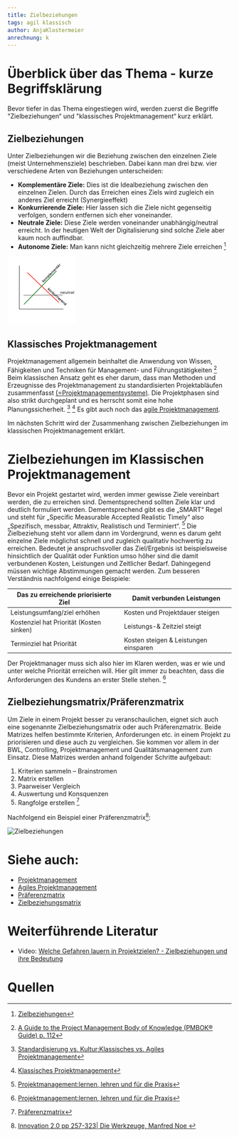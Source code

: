 ```yaml
---
title: Zielbeziehungen
tags: agil klassisch
author: AnjaKlostermeier
anrechnung: k
---
```

# Überblick über das Thema - kurze Begriffsklärung 
Bevor tiefer in das Thema eingestiegen wird, werden zuerst die Begriffe "Zielbeziehungen“ und "klassisches Projektmanagement“ kurz erklärt. 

## Zielbeziehungen

Unter Zielbeziehungen wir die Beziehung zwischen den einzelnen Ziele (meist Unternehmensziele) beschrieben. Dabei kann man drei bzw. vier verschiedene Arten von Beziehungen unterscheiden: 

* **Komplementäre Ziele:** Dies ist die Idealbeziehung zwischen den einzelnen Zielen. Durch das Erreichen eines Ziels wird zugleich ein anderes Ziel erreicht (Synergieeffekt) 
* **Konkurrierende Ziele:** Hier lassen sich die Ziele nicht gegenseitig verfolgen, sondern entfernen sich eher voneinander.
* **Neutrale Ziele:** Diese Ziele werden voneinander unabhängig/neutral erreicht. In der heutigen Welt der Digitalisierung sind solche Ziele aber kaum noch auffindbar.
* **Autonome Ziele:** Man kann nicht gleichzeitig mehrere Ziele erreichen [^1]

![Zielbeziehungen](Zielbeziehungen/Zielbeziehungen_Bild.png)

## Klassisches Projektmanagement 

Projektmanagement allgemein beinhaltet die Anwendung von Wissen, Fähigkeiten und Techniken für Management- und Führungstätigkeiten [^2]
Beim klassischen Ansatz geht es eher darum, dass man Methoden und Erzeugnisse des Projektmanagement zu standardisierten Projektabläufen zusammenfasst [(=Projektmanagementsysteme)](https://www.capterra.com.de/sem/compare/directory/30002/project-management/software?account_campaign_id=11412926622&account_adgroup_id=111801304956&target=projektmanagement%20system&ad_id=542893678485&matchtype=b&gclsrc=aw.ds&&utm_source=ps-google&gclid=EAIaIQobChMInqOVjMqp9AIVA893Ch0V3QyJEAAYAiAAEgJ01_D_BwE). Die Projektphasen sind also strikt durchgeplant und es herrscht somit eine hohe Planungssicherheit. [^3] [^4]
Es gibt auch noch das [agile Projektmanagement](https://www.projektmagazin.de/glossarterm/agiles-projektmanagement).    

Im nächsten Schritt wird der Zusammenhang zwischen Zielbeziehungen im klassischen Projektmanagement erklärt. 

# Zielbeziehungen im Klassischen Projektmanagement

Bevor ein Projekt gestartet wird, werden immer gewisse Ziele vereinbart werden, die zu erreichen sind. Dementsprechend sollten Ziele klar und deutlich formuliert werden. Dementsprechend gibt es  die  „SMART“ Regel und steht für „Specific Measurable Accepted Realistic Timely“ also „Spezifisch, messbar, Attraktiv, Realistisch und Terminiert“. [^5]
Die Zielbeziehung steht vor allem dann im Vordergrund, wenn es darum geht einzelne Ziele möglichst schnell und zugleich qualitativ hochwertig zu erreichen. Bedeutet je anspruchsvoller das Ziel/Ergebnis ist beispielsweise hinsichtlich der Qualität oder Funktion umso höher sind die damit verbundenen Kosten, Leistungen und Zeitlicher Bedarf. Dahingegend müssen wichtige Abstimmungen gemacht werden. Zum besseren Verständnis nachfolgend einige Beispiele: 

|Das zu erreichende priorisierte Ziel  |Damit verbunden Leistungen  |
| -------------                         |               ------------- |
|Leistungsumfang/ziel erhöhen          |Kosten und Projektdauer steigen |
|Kostenziel hat Priorität (Kosten sinken) |Leistungs-& Zeitziel steigt 
|Terminziel hat Priorität               |Kosten steigen & Leistungen einsparen

Der Projektmanager muss sich also hier im Klaren werden, was er wie und unter welche Priorität erreichen will. Hier gilt immer zu beachten, dass die Anforderungen des Kundens an erster Stelle stehen. [^5]

## Zielbeziehungsmatrix/Präferenzmatrix

Um Ziele in einem Projekt besser zu veranschaulichen, eignet sich auch eine sogenannte Zielbeziehungsmatrix oder auch Präferenzmatrix. Beide Matrizes helfen bestimmte Kriterien, Anforderungen etc. in einem Projekt zu priorisieren und diese auch zu vergleichen. Sie kommen vor allem in der BWL, Controlling, Projektmanagement und Qualitätsmanagement zum Einsatz. Diese Matrizes werden anhand folgender Schritte aufgebaut:

1.	Kriterien sammeln – Brainstromen
2.	Matrix erstellen
3.	Paarweiser Vergleich
4.	Auswertung und Konsquenzen
5.	Rangfolge erstellen [^6]

Nachfolgend ein Beispiel einer Präferenzmatrix[^7]:

![Zielbeziehungen](Zielbeziehungen/Präferenzmatrix_Bild.jpg) 

# Siehe auch:
* [Projektmanagement](Projektmanagement.md)
* [Agiles Projektmanagement](https://www.projektmagazin.de/glossarterm/agiles-projektmanagement) 
*	[Präferenzmatrix](https://de.wikipedia.org/wiki/Pr%C3%A4ferenzmatrix#:~:text=Die%20Pr%C3%A4ferenzmatrix%20ist%20ein%20einfaches,das%20jeweils%20wichtigere%20Kriterium%20vermerkt.&text=Das%20Kriterium%20mit%20den%20meisten%20Nennungen%20ist%20das%20wichtigste%20Kriterium)
* [Zielbeziehungsmatrix](https://de.wikipedia.org/wiki/Zielbeziehungsmatrix)

# Weiterführende Literatur 

* Video: [Welche Gefahren lauern in Projektzielen? - Zielbeziehungen und ihre Bedeutung](https://www.youtube.com/watch?v=3rx5u1GmX1o)

# Quellen

[^1]: [Zielbeziehungen](https://marjorie-wiki.de/wiki/Zielbeziehungen/)
[^2]: [A Guide to the Project Management Body of Knowledge (PMBOK® Guide) p. 112](https://www.pmi.org/pmbok-guide-standards/foundational/PMBOK)
[^3]: [Standardisierung vs. Kultur:Klassisches vs. Agiles Projektmanagement](https://dl.gi.de/bitstream/handle/20.500.12116/3061/47.pdf?sequence=1&isAllowed=y) 
[^4]: [Klassisches Projektmanagement](https://www.agile-heroes.de/magazine/was-ist-klassisches-projektmanagement/)
[^5]: [Projektmanagement:lernen, lehren und für die Praxis](https://de.scribd.com/book/348063388/Projektmanagement-lernen-lehren-und-fur-die-Praxis)
[^6]: [Präferenzmatrix](https://de.wikipedia.org/wiki/Pr%C3%A4ferenzmatrix) 
[^7]: [Innovation 2.0 pp 257-323|  Die Werkzeuge, Manfred Noe ](https://link.springer.com/book/10.1007/978-3-658-02583-0) 
